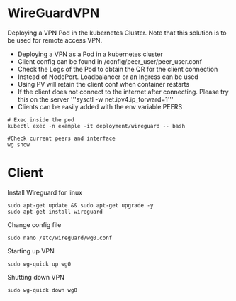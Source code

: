 # WireGuardVPN
Deploying a VPN Pod in the kubernetes Cluster. Note that this solution is to be used for remote access VPN.

- Deploying a VPN as a Pod in a kubernetes cluster
- Client config can be found in /config/peer_user/peer_user.conf
- Check the Logs of the Pod to obtain the QR for the client connection
- Instead of NodePort. Loadbalancer or an Ingress can be used
- Using PV will retain the client conf when container restarts
- If the client does not connect to the internet after connecting. Please try this on the server '''sysctl -w net.ipv4.ip_forward=1'''
- Clients can be easily added with the env variable PEERS

```
# Exec inside the pod
kubectl exec -n example -it deployment/wireguard -- bash

#Check current peers and interface
wg show
```

# Client

Install Wireguard for linux
```
sudo apt-get update && sudo apt-get upgrade -y
sudo apt-get install wireguard
```

Change config file 
```
sudo nano /etc/wireguard/wg0.conf
```

Starting up VPN
```
sudo wg-quick up wg0
```

Shutting down VPN
```
sudo wg-quick down wg0
```
